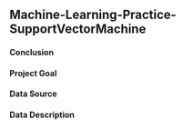 ## Machine-Learning-Practice-SupportVectorMachine

#### Conclusion



#### Project Goal



#### Data Source

 
  
#### Data Description


